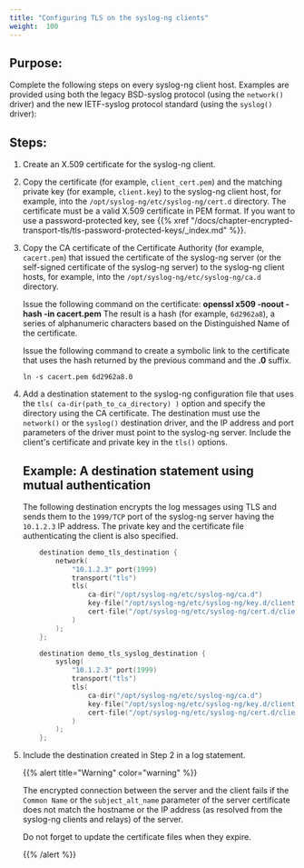```yaml
---
title: "Configuring TLS on the syslog-ng clients"
weight:  100
---
```

<!-- DISCLAIMER: This file is based on the syslog-ng Open Source Edition documentation https://github.com/balabit/syslog-ng-ose-guides/commit/2f4a52ee61d1ea9ad27cb4f3168b95408fddfdf2 and is used under the terms of The syslog-ng Open Source Edition Documentation License. The file has been modified by Axoflow. -->


## Purpose:

Complete the following steps on every syslog-ng client host. Examples are provided using both the legacy BSD-syslog protocol (using the `network()` driver) and the new IETF-syslog protocol standard (using the `syslog()` driver):



## Steps:

1.  Create an X.509 certificate for the syslog-ng client.

2.  Copy the certificate (for example, `client_cert.pem`) and the matching private key (for example, `client.key`) to the syslog-ng client host, for example, into the `/opt/syslog-ng/etc/syslog-ng/cert.d` directory. The certificate must be a valid X.509 certificate in PEM format. If you want to use a password-protected key, see {{% xref "/docs/chapter-encrypted-transport-tls/tls-password-protected-keys/_index.md" %}}.

3.  Copy the CA certificate of the Certificate Authority (for example, `cacert.pem`) that issued the certificate of the syslog-ng server (or the self-signed certificate of the syslog-ng server) to the syslog-ng client hosts, for example, into the `/opt/syslog-ng/etc/syslog-ng/ca.d` directory.
    
    Issue the following command on the certificate: **openssl x509 -noout -hash -in cacert.pem** The result is a hash (for example, `6d2962a8`), a series of alphanumeric characters based on the Distinguished Name of the certificate.
    
    Issue the following command to create a symbolic link to the certificate that uses the hash returned by the previous command and the **.0** suffix.
    
    `ln -s cacert.pem 6d2962a8.0`

4.  Add a destination statement to the syslog-ng configuration file that uses the `tls( ca-dir(path_to_ca_directory) )` option and specify the directory using the CA certificate. The destination must use the `network()` or the `syslog()` destination driver, and the IP address and port parameters of the driver must point to the syslog-ng server. Include the client's certificate and private key in the `tls()` options.
    
    
    ## Example: A destination statement using mutual authentication
    
    The following destination encrypts the log messages using TLS and sends them to the `1999/TCP` port of the syslog-ng server having the `10.1.2.3` IP address. The private key and the certificate file authenticating the client is also specified.
    
    ```c
        destination demo_tls_destination {
            network(
                "10.1.2.3" port(1999)
                transport("tls")
                tls(
                    ca-dir("/opt/syslog-ng/etc/syslog-ng/ca.d")
                    key-file("/opt/syslog-ng/etc/syslog-ng/key.d/client.key")
                    cert-file("/opt/syslog-ng/etc/syslog-ng/cert.d/client_cert.pem")
                )
            );
        };
    
    ```
    
    ```c
        destination demo_tls_syslog_destination {
            syslog(
                "10.1.2.3" port(1999)
                transport("tls")
                tls(
                    ca-dir("/opt/syslog-ng/etc/syslog-ng/ca.d")
                    key-file("/opt/syslog-ng/etc/syslog-ng/key.d/client.key")
                    cert-file("/opt/syslog-ng/etc/syslog-ng/cert.d/client_cert.pem")
                )
            ); 
        };
    
    ```
    

5.  Include the destination created in Step 2 in a log statement.
    
    {{% alert title="Warning" color="warning" %}}
    
    The encrypted connection between the server and the client fails if the `Common Name` or the `subject_alt_name` parameter of the server certificate does not match the hostname or the IP address (as resolved from the syslog-ng clients and relays) of the server.
    
    Do not forget to update the certificate files when they expire.
    
    {{% /alert %}}


